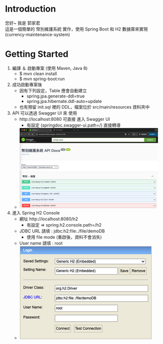 # Introduction
您好~ 我是 郭家君   
這是一個簡單的 幣別維護系統 實作，使用 Spring Boot 和 H2 數據庫來實現
(currency-maintenance-system)

# Getting Started
1. 編譯 ＆ 啟動專案 (使用 Maven, Java 8)
   - $ mvn clean install
   - $ mvn spring-boot:run
2. 成功啟動專案後
   - 因有下列設定，Table 應會自動建立
     - spring.jpa.generate-ddl=true 
     - spring.jpa.hibernate.ddl-auto=update
   - 也有預留 init.sql 裡的 DDL，檔案位於 src/main/resources 資料夾中
3. API 可以透過 Swagger UI 來 使用
   - http://localhost:8080 可直接 進入 Swagger UI
     - 有設定 (springdoc.swagger-ui.path=/) 直接轉導
   - ![img.png](img_swagger.png)
4. 進入 Spring H2 Console
   - 網址 http://localhost:8080/h2
     - 有設定 => spring.h2.console.path=/h2
   - JDBC URL 請填 : jdbc:h2:file:./file/demoDB
     - 使用 file mode (重啟後，資料不會消失)
   - User name 請填 : root
   - ![img.png](img_h2.png)